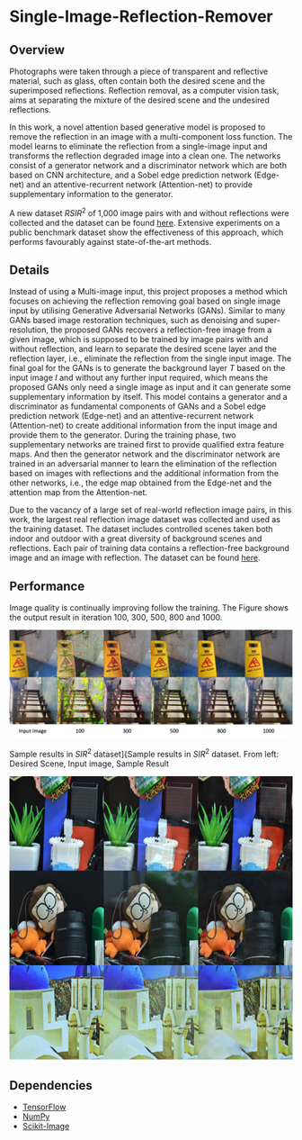 # Single-Image-Reflection-Remover

## Overview
Photographs were taken through a piece of transparent and reflective material, such as glass, often contain both the desired scene and the superimposed reflections. Reflection removal, as a computer vision task, aims at separating the mixture of the desired scene and the undesired reflections.

In this work, a novel attention based generative model is proposed to remove the reflection in an image with a multi-component loss function. The model learns to eliminate the reflection from a single-image input and transforms the reflection degraded image into a clean one. The networks consist of a generator network and a discriminator network which are both based on CNN architecture, and a Sobel edge prediction network (Edge-net) and an attentive-recurrent network (Attention-net) to provide supplementary information to the generator.

A new dataset $RSIR^{2}$ of 1,000 image pairs with and without reflections were collected and the dataset can be found [here](https://www.kaggle.com/c/digit-recognizer#description). 
Extensive experiments on a public benchmark dataset show the effectiveness of this approach, which performs favourably against state-of-the-art methods. 

## Details
Instead of using a Multi-image input, this project proposes a method which focuses on achieving the reflection removing goal based on single image input by utilising Generative Adversarial Networks (GANs). Similar to many GANs based image restoration techniques, such as denoising and super-resolution, the proposed GANs recovers a reflection-free image from a given image, which is supposed to be trained by image pairs with and without reflection, and learn to separate the desired scene layer and the reflection layer, i.e., eliminate the reflection from the single input image. The final goal for the GANs is to generate the background layer $T$ based on the input image $I$ and without any further input required, which means the proposed GANs only need a single image as input and it can generate some supplementary information by itself. This model contains a generator and a discriminator as fundamental components of GANs and a Sobel edge prediction network (Edge-net) and an attentive-recurrent network (Attention-net) to create additional information from the input image and provide them to the generator. During the training phase, two supplementary networks are trained first to provide qualified extra feature maps. And then the generator network and the discriminator network are trained in an adversarial manner to learn the elimination of the reflection based on images with reflections and the additional information from the other networks, i.e., the edge map obtained from the Edge-net and the attention map from the Attention-net.

Due to the vacancy of a large set of real-world reflection image pairs, in this work, the largest real reflection image dataset was collected and used as the training dataset. The dataset includes controlled scenes taken both indoor and outdoor with a great diversity of background scenes and reflections. Each pair of training data contains a reflection-free background image and an image with reflection. The dataset can be found [here](https://www.kaggle.com/c/digit-recognizer#description). 

## Performance
Image quality is continually improving follow the training. The Figure shows the output result in iteration 100, 300, 500, 800 and 1000.

![submission](https://github.com/Siboooo/imgForMD/blob/master/ReflectionRemoval/iterationSample.png?raw=true) 

Sample results in $SIR^2$ dataset]{Sample results in $SIR^2$ dataset. From left: Desired Scene, Input image, Sample Result

![submission](https://github.com/Siboooo/imgForMD/blob/master/ReflectionRemoval/SIRSample.png?raw=true) 

## Dependencies
* [TensorFlow](https://www.tensorflow.org)
* [NumPy](http://www.numpy.org)
* [Scikit-Image](https://scikit-image.org)
